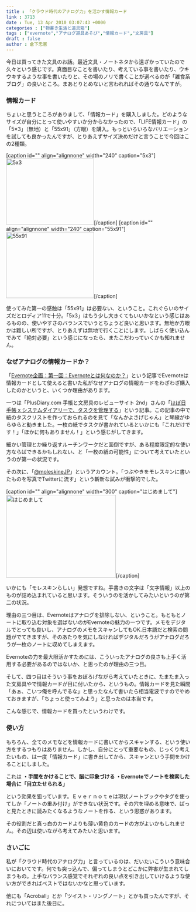 ```yaml
---
title : 「クラウド時代のアナログ力」を活かす情報カード
link : 3713
date : Tue, 13 Apr 2010 03:07:43 +0000
categories : ["物書き生活と道具箱"]
tags : ["evernote","アナログ道具あそび","情報カード","文房具"]
draft : false
author : 倉下忠憲
---
```


今日は買ってきた文具のお話。最近文具・ノートネタから遠ざかっていたので久々という感じです。真面目なことを書いたり、考えている事を書いたり、ウキウキするような事を書いたりと、その場のノリで書くことが選べるのが「雑食系ブログ」の良いところ。まあとりとめないと言われればその通りなんですが。

<h3>情報カード</h3>
ちょいと思うところがありまして、「情報カード」を購入しました。どのようなサイズが自分にとって使いやすいか分からなかったので、「LIFE情報カード」の「5×3」（無地）と「55x91」（方眼）を購入。もっといろいろなバリエーションを試しても良かったんですが、とりあえずサイズ決めだけと言うことで今回はこの2種類。

[caption id="" align="alignnone" width="240" caption="5x3"]<img alt="5x3" src="http://farm3.static.flickr.com/2781/4500694137_e6891eee5b_m.jpg" title="5x3" width="240" height="180" />[/caption]
[caption id="" align="alignnone" width="240" caption="55x91"]<img alt="55x91" src="http://farm3.static.flickr.com/2756/4501328846_1661c5190e_m.jpg" title="55x91" width="240" height="180" />[/caption]

使ってみた第一の感触は「55x91」は必要ない、ということ。これぐらいのサイズだとロディア11で十分。「5x3」はもう少し大きくてもいいかなという感じはあるものの、使いやすさのバランスでいうとちょうど良いと思います。無地か方眼かは難しい所ですが、とりあえずは無地で行くことにします。しばらく使い込んでみて「絶対必要」という感じになったら、またこだわっていくかも知れません。

<h3>なぜアナログの情報カードか？</h3>
「<a href="https://rashita.net/blog/?p=2783">Evernote企画：第一回：Evernoteとは何なのか？</a>」という記事でEvernoteは情報カードとして使えると書いた私がなぜアナログの情報カードをわざわざ購入したのかというと、いくつか理由があります。

一つは「PlusDiary.com 手帳と文房具のレビューサイト 2nd」さんの「<a href="http://www.plusdiary.com/2010/03/28/1092">ほぼ日手帳 x システムダイアリーで、タスクを管理する</a>」という記事。この記事の中で紙のタスクリストを作っておられるのを見て「なんかよさげじゃん」と琴線がゆらゆらと動きました。一枚の紙でタスクが書かれているといかにも「これだけです！」「ほかに何もありません！」という感じがしてきます。

細かい管理とか繰り返すルーチンワークだと面倒ですが、ある程度限定的な使い方ならばできるかもしれない、と「一枚の紙の可能性」について考えていたというのが第一の状況です。

その次に、「<a href="http://twitter.com/moleskineJP">@moleskineJP</a>」というアカウント。「つぶやきをモレスキンに書いたものを写真でTwitterに流す」という斬新な試みが衝撃的でした。


[caption id="" align="alignnone" width="300" caption="はじめまして"]<img alt="はじめまして" src="http://s3.amazonaws.com/twitpic/photos/large/81549955.jpg?AWSAccessKeyId=0ZRYP5X5F6FSMBCCSE82&Expires=1271136661&Signature=5xO49%2Bk4EBz9qLijHaWlVThlhRs%3D" title="はじめまして" width="300" height="225" />[/caption]

いかにも「モレスキンらしい」発想ですね。手書きの文字は「文字情報」以上のものが詰め込まれていると思います。そういうのを活かしてみたいというのが第二の状況。

理由の三つ目は、Evernoteはアナログを排除しない、ということ。もともとノートに取り込む対象を選ばないのがEvernoteの魅力の一つです。メモをデジタルでとっても良いし、アナログのメモをスキャンしてもOK.日本語だと検索の問題がでてきますが、そのあたりを気にしなければデジタルだろうがアナログだろうが一枚のノートに収めてしまえます。

Evernoteの力を最大限活かすためには、こういったアナログの良さも上手く活用する必要があるのではないか、と思ったのが理由の三つ目。

そして、四つ目はそういう事をおぼろげながら考えていたときに、たまたま入った文房具やで情報カードが目に付いたから、というもの。情報カードを見た瞬間「あぁ、こいつ俺を呼んでるな」と思ったなんて書いたら相当電波ですのでやめておきますが、「ちょっと使ってみよう」と思ったのは本当です。

こんな感じで、情報カードを買ったというわけです。
<h3>使い方</h3>
もちろん、全てのメモなどを情報カードに書いてからスキャンする、という使い方をするつもりはありません。しかし、自分にとって重要なもの、じっくり考えたいもの、は一度「情報カード」に書き出してから、スキャンという手間をかけることにしました。

これは
<strong>
・手間をかけることで、脳に印象づける
・Evernoteでノートを検索した場合に「目立たせられる」</strong>

という効果を狙っています。Ｅｖｅｒｎｏｔｅは現状ノートブックやタグを使ってしか「ノートの重み付け」ができない状況です。その穴を埋める意味で、ぱっと見たときに読みたくなるようなノートを作る、という思惑があります。

その役割だと真っ白のカードよりも薄い黄色のカードの方がよいかもしれません。その辺は使いながら考えてみたいと思います。

<h3>さいごに</h3>
私が「クラウド時代のアナログ力」と言っているのは、だいたいこういう意味合いにおいてです。何でも突っ込んで、偏ってしまうとどこかに弊害が生まれてしまうもの。上手なバランス感覚でそれぞれの良い点を引き出していけるような使い方ができればベストではないかなと思っています。

他にも「Acroball」とか「ツイスト・リングノート」とかも買ったんですが、それについてはまた後日に。